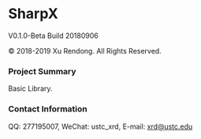 # SharpX
V0.1.0-Beta Build 20180906

© 2018-2019 Xu Rendong. All Rights Reserved.

### Project Summary
Basic Library.

### Contact Information
QQ: 277195007, WeChat: ustc_xrd, E-mail: xrd@ustc.edu
